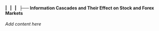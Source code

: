 #### |   |   |   ├── Information Cascades and Their Effect on Stock and Forex Markets

*Add content here*